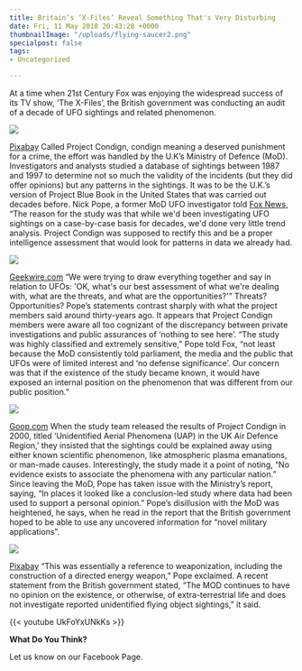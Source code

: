 ```yaml
---
title: Britain’s ‘X-Files’ Reveal Something That's Very Disturbing
date: Fri, 11 May 2018 20:43:28 +0000
thumbnailImage: "/uploads/flying-saucer2.png"
specialpost: false
tags:
- Uncategorized

---
```

At a time when 21st Century Fox was enjoying the widespread success of its TV show, ‘The X-Files’, the British government was conducting an audit of a decade of UFO sightings and related phenomenon. 

![](http://newsattorneys.staging.wpengine.com/wp-content/uploads/2018/05/ufo-pixabay.jpg) 

[Pixabay](https://pixabay.com/en/ufo-alien-spaceship-space-science-782655/) Called Project Condign, condign meaning a deserved punishment for a crime, the effort was handled by the U.K’s Ministry of Defence (MoD). Investigators and analysts studied a database of sightings between 1987 and 1997 to determine not so much the validity of the incidents (but they did offer opinions) but any patterns in the sightings. It was to be the U.K.’s version of Project Blue Book in the United States that was carried out decades before. Nick Pope, a former MoD UFO investigator told [Fox News](http://www.foxnews.com/science/2018/05/10/ufo-mysteries-unraveled-how-real-life-x-files-emerged-from-top-secret-uk-project.html), “The reason for the study was that while we'd been investigating UFO sightings on a case-by-case basis for decades, we'd done very little trend analysis. Project Condign was supposed to rectify this and be a proper intelligence assessment that would look for patterns in data we already had. 

![](http://newsattorneys.staging.wpengine.com/wp-content/uploads/2018/05/ufo-caught-plane.jpg) 

[Geekwire.com](https://cdn.geekwire.com/wp-content/uploads/2017/12/171216-ufo2-630x635.jpg) “We were trying to draw everything together and say in relation to UFOs: 'OK, what's our best assessment of what we're dealing with, what are the threats, and what are the opportunities?'” Threats? Opportunities? Pope’s statements contrast sharply with what the project members said around thirty-years ago. It appears that Project Condign members were aware all too cognizant of the discrepancy between private investigations and public assurances of ‘nothing to see here’. “The study was highly classified and extremely sensitive,” Pope told Fox, “not least because the MoD consistently told parliament, the media and the public that UFOs were of limited interest and ‘no defense significance’. Our concern was that if the existence of the study became known, it would have exposed an internal position on the phenomenon that was different from our public position.”

 ![](http://newsattorneys.staging.wpengine.com/wp-content/uploads/2018/05/UFO-Taken-by-Coast-Guard-1024x780.jpg) 

[Goop.com](https://goop.com/wp-content/uploads/2017/06/UFO-Taken-by-Coast-Guard.jpg) When the study team released the results of Project Condign in 2000, titled ‘Unidentified Aerial Phenomena (UAP) in the UK Air Defence Region,’ they insisted that the sightings could be explained away using either known scientific phenomenon, like atmospheric plasma emanations, or man-made causes. Interestingly, the study made it a point of noting, “No evidence exists to associate the phenomena with any particular nation.” Since leaving the MoD, Pope has taken issue with the Ministry’s report, saying, “In places it looked like a conclusion-led study where data had been used to support a personal opinion.” Pope’s disillusion with the MoD was heightened, he says, when he read in the report that the British government hoped to be able to use any uncovered information for “novel military applications”. 

![](http://newsattorneys.staging.wpengine.com/wp-content/uploads/2018/05/ufo-in-woods-1024x680.jpg) 

[Pixabay](https://pixabay.com/en/ufo-cover-alien-weird-spaceship-1951536/) “This was essentially a reference to weaponization, including the construction of a directed energy weapon,” Pope exclaimed. A recent statement from the British government stated, “The MOD continues to have no opinion on the existence, or otherwise, of extra-terrestrial life and does not investigate reported unidentified flying object sightings,” it said.

{{< youtube UkFoYxUNkKs >}}

**What Do You Think?**

Let us know on our Facebook Page.